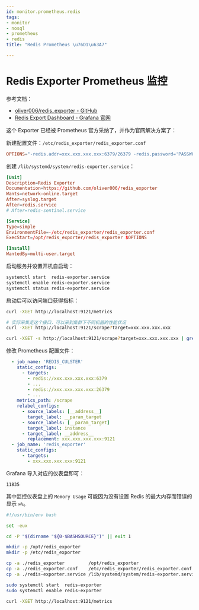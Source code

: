 ```yaml
---
id: monitor.prometheus.redis
tags:
- monitor
- nosql
- prometheus
- redis
title: "Redis Prometheus \u76D1\u63A7"

---
```

# Redis Exporter Prometheus 监控
参考文档：

+ [oliver006/redis_exporter - GitHub](https://github.com/oliver006/redis_exporter)
+ [Redis Export Dashboard - Grafana 官网](https://grafana.com/grafana/dashboards/11835-redis-dashboard-for-prometheus-redis-exporter-helm-stable-redis-ha)

这个 Exporter 已经被 Prometheus 官方采纳了，并作为官网解决方案了：

新建配置文件：`/etc/redis_exporter/redis_exporter.conf`

```toml
OPTIONS="-redis.addr=xxx.xxx.xxx.xxx:6379/26379 -redis.password='PASSWORD'"
```

创建 `/lib/systemd/system/redis-exporter.service`：

```toml
[Unit]
Description=Redis Exporter
Documentation=https://github.com/oliver006/redis_exporter
Wants=network-online.target
After=syslog.target
After=redis.service
# After=redis-sentinel.service

[Service]
Type=simple
EnvironmentFile=-/etc/redis_exporter/redis_exporter.conf
ExecStart=/opt/redis_exporter/redis_exporter $OPTIONS

[Install]
WantedBy=multi-user.target
```

启动服务并设置开机自启动：

```bash
systemctl start  redis-exporter.service
systemctl enable redis-exporter.service
systemctl status redis-exporter.service
```

启动后可以访问端口获得指标：

```bash
curl -XGET http://localhost:9121/metrics

# 实际采集走这个接口，可以采到集群下不同机器的性能状况
curl -XGET http://localhost:9121/scrape?target=xxx.xxx.xxx.xxx

curl -XGET -s http://localhost:9121/scrape?target=xxx.xxx.xxx.xxx | grep '^redis_up '
```

修改 Prometheus 配置文件：

```yaml
  - job_name: 'REDIS_CULSTER'
    static_configs:
      - targets:
        - redis://xxx.xxx.xxx.xxx:6379
        - ...
        - redis://xxx.xxx.xxx.xxx:26379
        - ...
    metrics_path: /scrape
    relabel_configs:
      - source_labels: [__address__]
        target_label: __param_target
      - source_labels: [__param_target]
        target_label: instance
      - target_label: __address__
        replacement: xxx.xxx.xxx.xxx:9121
  - job_name: 'redis_exporter'
    static_configs:
      - targets:
        - xxx.xxx.xxx.xxx:9121
```

Grafana 导入对应的仪表盘即可：

```plain
11835
```

其中监控仪表盘上的 `Memory Usage` 可能因为没有设置 Redis 的最大内存而错误的显示 `∞%`。

```bash
#!/usr/bin/env bash

set -eux

cd -P "$(dirname "${0-$BASHSOURCE}")" || exit 1

mkdir -p /opt/redis_exporter
mkdir -p /etc/redis_exporter

cp -a ./redis_exporter         /opt/redis_exporter
cp -a ./redis_exporter.conf    /etc/redis_exporter/redis_exporter.conf
cp -a ./redis-exporter.service /lib/systemd/system/redis-exporter.service

sudo systemctl start  redis-exporter
sudo systemctl enable redis-exporter

curl -XGET http://localhost:9121/metrics
```

